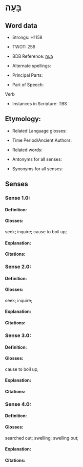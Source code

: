 # בָּעָה

<!-- Status: S2="NeedsEdits" -->
<!-- Lexica used for edits:   -->

## Word data

* Strongs: H1158

* TWOT: 259

* BDB Reference: [בָּעָה](rc://en/bdb/dict/b.cf.aa)

* Alternate spellings:

* Principal Parts:

* Part of Speech:

Verb

* Instances in Scripture: TBS

## Etymology:

* Related Language glosses:

* Time Period/Ancient Authors:

* Related words:

* Antonyms for all senses:

* Synonyms for all senses:

## Senses

### Sense 1.0:

#### Definition:

#### Glosses:

seek; inquire; cause to boil up; 

#### Explanation:

#### Citations:



### Sense 2.0:

#### Definition:

#### Glosses:

seek; inquire; 

#### Explanation:

#### Citations:



### Sense 3.0:

#### Definition:

#### Glosses:

cause to boil up; 

#### Explanation:

#### Citations:



### Sense 4.0:

#### Definition:

#### Glosses:

searched out; swelling; swelling out; 

#### Explanation:

#### Citations:



